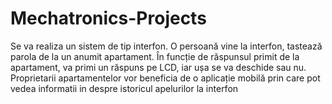 # Mechatronics-Projects

Se va realiza un sistem de tip interfon. O persoană vine la interfon, tastează parola de la un anumit apartament. 
În funcție de răspunsul primit de la apartament, va primi un răspuns pe LCD, 
iar ușa se va deschide sau nu. Proprietarii apartamentelor vor beneficia de o aplicație mobilă prin care pot 
vedea informatii in despre istoricul apelurilor la interfon